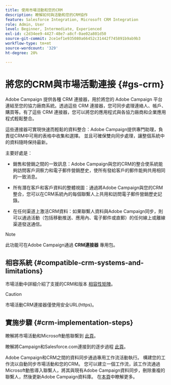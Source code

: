 ```yaml
---
title: 使用市場活動和您的CRM
description: 瞭解如何與活動和您的CRM協作
feature: Salesforce Integration, Microsoft CRM Integration
role: Admin, User
level: Beginner, Intermediate, Experienced
exl-id: c2d34ee9-4427-48e7-a8cf-0ae02a801d50
source-git-commit: 2ce1ef1e935080a66452c31442f745891b9ab9b3
workflow-type: tm+mt
source-wordcount: '329'
ht-degree: 20%

---
```


# 將您的CRM與市場活動連接 {#gs-crm}

Adobe Campaign 提供各種 CRM 連接器，用於將您的 Adobe Campaign 平台連結至您的協力廠商系統。透過這些 CRM 連接器，您可同步處理連絡人、帳戶、購買等。有了這些 CRM 連接器，您可以將您的應用程式與各協力廠商和企業應用程式輕鬆整合。

這些連接器可實現快速而輕鬆的資料整合：Adobe Campaign提供專門助理，負責從CRM中可用的表格中收集和選擇。 並且可確保雙向同步處理，讓整個系統中的資料隨時保持最新。

主要好處是：

* 銷售和營銷之間的一致訊息：Adobe Campaign與您的CRM的整合使系統能夠訪問客戶洞察力和電子郵件營銷歷史，使所有發給客戶的郵件能夠共用相同的一致消息。

* 所有潛在客戶和客戶資料的整體視圖：通過將Adobe Campaign與您的CRM整合，您可以在CRM系統內的每個聯繫人上共用和訪問電子郵件營銷歷史記錄。

* 在任何渠道上激活CRM資料：如果聯繫人資料與Adobe Campaign同步，則可以通過活動（包括移動推送、應用內、電子郵件或直郵）的任何線上或離線渠道發送通信。


>[!NOTE]
>
>此功能可在Adobe Campaign通過 **CRM連接器** 專用包。

## 相容系統 {#compatible-crm-systems-and-limitations}

市場活動中詳細介紹了支援的CRM和版本 [相容性矩陣](../start/compatibility-matrix.md)。

>[!CAUTION]
>
> 市場活動CRM連接器僅使用安全URL(https)。

## 實施步驟 {#crm-implementation-steps}

瞭解將市場活動和Microsoft動態聯繫到 [此頁](ac-ms-dyn.md)。

瞭解將Campaign和Salesforce.com連接到的逐步過程 [此頁](ac-sfdc.md)。

Adobe Campaign和CRM之間的資料同步通過專用工作流活動執行。 構建您的工作流以自動同步市場活動和您的CRM。 您可以建立一個工作流，該工作流通過Microsoft動態導入聯繫人，將其與現有Adobe Campaign資料同步，刪除重複的聯繫人，然後更新Adobe Campaign資料庫。 在[本頁](crm-data-sync.md)中瞭解更多。
